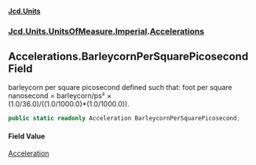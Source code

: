 #### [Jcd.Units](index.md 'index')
### [Jcd.Units.UnitsOfMeasure.Imperial](Jcd.Units.UnitsOfMeasure.Imperial.md 'Jcd.Units.UnitsOfMeasure.Imperial').[Accelerations](Accelerations.md 'Jcd.Units.UnitsOfMeasure.Imperial.Accelerations')

## Accelerations.BarleycornPerSquarePicosecond Field

barleycorn per square picosecond defined such that: foot per square nanosecond = barleycorn/ps² ×  
(1.0/36.0)/((1.0/1000.0)*(1.0/1000.0)).

```csharp
public static readonly Acceleration BarleycornPerSquarePicosecond;
```

#### Field Value
[Acceleration](Acceleration.md 'Jcd.Units.UnitTypes.Acceleration')